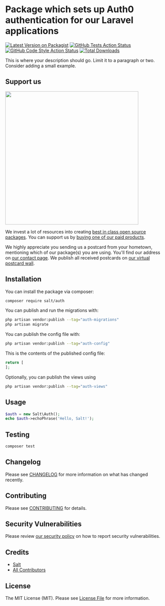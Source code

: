 # Package which sets up Auth0 authentication for our Laravel applications

[![Latest Version on Packagist](https://img.shields.io/packagist/v/salt/auth.svg?style=flat-square)](https://packagist.org/packages/salt/auth)
[![GitHub Tests Action Status](https://img.shields.io/github/workflow/status/salt/auth/run-tests?label=tests)](https://github.com/salt/auth/actions?query=workflow%3Arun-tests+branch%3Amain)
[![GitHub Code Style Action Status](https://img.shields.io/github/workflow/status/salt/auth/Check%20&%20fix%20styling?label=code%20style)](https://github.com/salt/auth/actions?query=workflow%3A"Check+%26+fix+styling"+branch%3Amain)
[![Total Downloads](https://img.shields.io/packagist/dt/salt/auth.svg?style=flat-square)](https://packagist.org/packages/salt/auth)

This is where your description should go. Limit it to a paragraph or two. Consider adding a small example.

## Support us

[<img src="https://github-ads.s3.eu-central-1.amazonaws.com/auth.jpg?t=1" width="419px" />](https://spatie.be/github-ad-click/auth)

We invest a lot of resources into creating [best in class open source packages](https://spatie.be/open-source). You can support us by [buying one of our paid products](https://spatie.be/open-source/support-us).

We highly appreciate you sending us a postcard from your hometown, mentioning which of our package(s) you are using. You'll find our address on [our contact page](https://spatie.be/about-us). We publish all received postcards on [our virtual postcard wall](https://spatie.be/open-source/postcards).

## Installation

You can install the package via composer:

```bash
composer require salt/auth
```

You can publish and run the migrations with:

```bash
php artisan vendor:publish --tag="auth-migrations"
php artisan migrate
```

You can publish the config file with:

```bash
php artisan vendor:publish --tag="auth-config"
```

This is the contents of the published config file:

```php
return [
];
```

Optionally, you can publish the views using

```bash
php artisan vendor:publish --tag="auth-views"
```

## Usage

```php
$auth = new Salt\Auth();
echo $auth->echoPhrase('Hello, Salt!');
```

## Testing

```bash
composer test
```

## Changelog

Please see [CHANGELOG](CHANGELOG.md) for more information on what has changed recently.

## Contributing

Please see [CONTRIBUTING](.github/CONTRIBUTING.md) for details.

## Security Vulnerabilities

Please review [our security policy](../../security/policy) on how to report security vulnerabilities.

## Credits

- [Salt](https://github.com/pango-studio)
- [All Contributors](../../contributors)

## License

The MIT License (MIT). Please see [License File](LICENSE.md) for more information.
